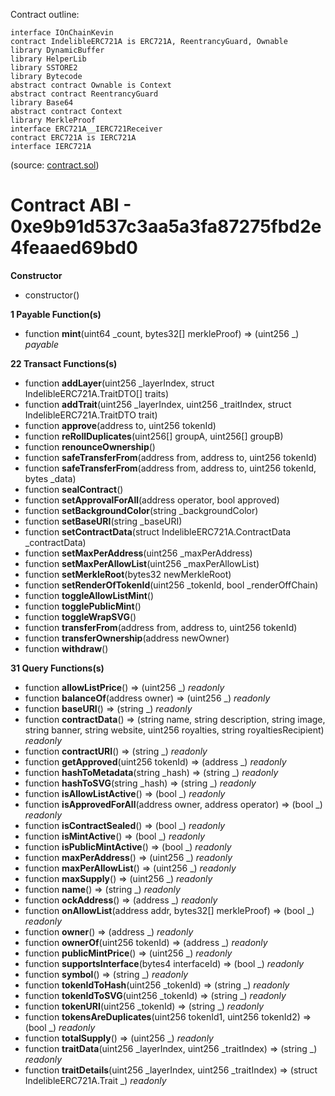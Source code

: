 Contract outline:

```
interface IOnChainKevin
contract IndelibleERC721A is ERC721A, ReentrancyGuard, Ownable
library DynamicBuffer
library HelperLib
library SSTORE2
library Bytecode
abstract contract Ownable is Context
abstract contract ReentrancyGuard
library Base64
abstract contract Context
library MerkleProof
interface ERC721A__IERC721Receiver
contract ERC721A is IERC721A
interface IERC721A
```
(source: [contract.sol](contract.sol))


# Contract ABI - 0xe9b91d537c3aa5a3fa87275fbd2e4feaaed69bd0




**Constructor**

- constructor()

**1 Payable Function(s)**

- function **mint**(uint64 _count, bytes32[] merkleProof) ⇒ (uint256 _) _payable_

**22 Transact Functions(s)**

- function **addLayer**(uint256 _layerIndex, struct IndelibleERC721A.TraitDTO[] traits)
- function **addTrait**(uint256 _layerIndex, uint256 _traitIndex, struct IndelibleERC721A.TraitDTO trait)
- function **approve**(address to, uint256 tokenId)
- function **reRollDuplicates**(uint256[] groupA, uint256[] groupB)
- function **renounceOwnership**()
- function **safeTransferFrom**(address from, address to, uint256 tokenId)
- function **safeTransferFrom**(address from, address to, uint256 tokenId, bytes _data)
- function **sealContract**()
- function **setApprovalForAll**(address operator, bool approved)
- function **setBackgroundColor**(string _backgroundColor)
- function **setBaseURI**(string _baseURI)
- function **setContractData**(struct IndelibleERC721A.ContractData _contractData)
- function **setMaxPerAddress**(uint256 _maxPerAddress)
- function **setMaxPerAllowList**(uint256 _maxPerAllowList)
- function **setMerkleRoot**(bytes32 newMerkleRoot)
- function **setRenderOfTokenId**(uint256 _tokenId, bool _renderOffChain)
- function **toggleAllowListMint**()
- function **togglePublicMint**()
- function **toggleWrapSVG**()
- function **transferFrom**(address from, address to, uint256 tokenId)
- function **transferOwnership**(address newOwner)
- function **withdraw**()

**31 Query Functions(s)**

- function **allowListPrice**() ⇒ (uint256 _) _readonly_
- function **balanceOf**(address owner) ⇒ (uint256 _) _readonly_
- function **baseURI**() ⇒ (string _) _readonly_
- function **contractData**() ⇒ (string name, string description, string image, string banner, string website, uint256 royalties, string royaltiesRecipient) _readonly_
- function **contractURI**() ⇒ (string _) _readonly_
- function **getApproved**(uint256 tokenId) ⇒ (address _) _readonly_
- function **hashToMetadata**(string _hash) ⇒ (string _) _readonly_
- function **hashToSVG**(string _hash) ⇒ (string _) _readonly_
- function **isAllowListActive**() ⇒ (bool _) _readonly_
- function **isApprovedForAll**(address owner, address operator) ⇒ (bool _) _readonly_
- function **isContractSealed**() ⇒ (bool _) _readonly_
- function **isMintActive**() ⇒ (bool _) _readonly_
- function **isPublicMintActive**() ⇒ (bool _) _readonly_
- function **maxPerAddress**() ⇒ (uint256 _) _readonly_
- function **maxPerAllowList**() ⇒ (uint256 _) _readonly_
- function **maxSupply**() ⇒ (uint256 _) _readonly_
- function **name**() ⇒ (string _) _readonly_
- function **ockAddress**() ⇒ (address _) _readonly_
- function **onAllowList**(address addr, bytes32[] merkleProof) ⇒ (bool _) _readonly_
- function **owner**() ⇒ (address _) _readonly_
- function **ownerOf**(uint256 tokenId) ⇒ (address _) _readonly_
- function **publicMintPrice**() ⇒ (uint256 _) _readonly_
- function **supportsInterface**(bytes4 interfaceId) ⇒ (bool _) _readonly_
- function **symbol**() ⇒ (string _) _readonly_
- function **tokenIdToHash**(uint256 _tokenId) ⇒ (string _) _readonly_
- function **tokenIdToSVG**(uint256 _tokenId) ⇒ (string _) _readonly_
- function **tokenURI**(uint256 _tokenId) ⇒ (string _) _readonly_
- function **tokensAreDuplicates**(uint256 tokenId1, uint256 tokenId2) ⇒ (bool _) _readonly_
- function **totalSupply**() ⇒ (uint256 _) _readonly_
- function **traitData**(uint256 _layerIndex, uint256 _traitIndex) ⇒ (string _) _readonly_
- function **traitDetails**(uint256 _layerIndex, uint256 _traitIndex) ⇒ (struct IndelibleERC721A.Trait _) _readonly_
